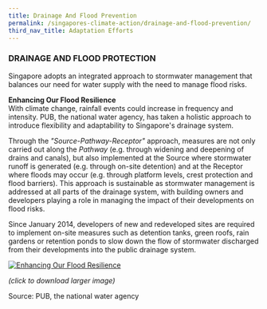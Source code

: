 ```yaml
---
title: Drainage And Flood Prevention
permalink: /singapores-climate-action/drainage-and-flood-prevention/
third_nav_title: Adaptation Efforts
---
```


### DRAINAGE AND FLOOD PROTECTION

Singapore adopts an integrated approach to stormwater management that balances our need for water supply with the need to manage flood risks.

**Enhancing Our Flood Resilience**  
With climate change, rainfall events could increase in frequency and intensity. PUB, the national water agency, has taken a holistic approach to introduce flexibility and adaptability to Singapore's drainage system.

Through the *"Source-Pathway-Receptor"* approach, measures are not only carried out along the *Pathway* (e.g. through widening and deepening of drains and canals), but also implemented at the Source where stormwater runoff is generated (e.g. through on-site detention) and at the Receptor where floods may occur (e.g. through platform levels, crest protection and flood barriers). This approach is sustainable as stormwater management is addressed at all parts of the drainage system, with building owners and developers playing a role in managing the impact of their developments on flood risks.

Since January 2014, developers of new and redeveloped sites are required to implement on-site measures such as detention tanks, green roofs, rain gardens or retention ponds to slow down the flow of stormwater discharged from their developments into the public drainage system.

<a href="/images/enhancing-our-flood-resilience-enlarge.jpg" target="_blank"> ![Enhancing Our Flood Resilience](/images/enhancing-our-flood-resilience-enlarge.jpg "Enhancing Our Flood Resilience")</a>

*(click to download larger image)*

Source: PUB, the national water agency